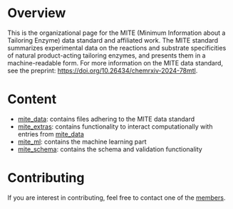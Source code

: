 # Overview

This is the organizational page for the MITE (Minimum Information about a Tailoring Enzyme) data standard and affiliated work. 
The MITE standard summarizes experimental data on the reactions and substrate specificities of natural product-acting tailoring enzymes, and presents them in a machine-readable form.
For more information on the MITE data standard, see the preprint: <https://doi.org/10.26434/chemrxiv-2024-78mtl>.

# Content

- [mite_data](https://github.com/mite-standard/mite_data): contains files adhering to the MITE data standard
- [mite_extras](https://github.com/mite-standard/mite_extras): contains functionality to interact computationally with entries from [mite_data](https://github.com/mite-standard/mite_data)
- [mite_ml](https://github.com/mite-standard/mite_ml): contains the machine learning part
- [mite_schema](https://github.com/mite-standard/mite_schema): contains the schema and validation functionality

# Contributing

If you are interest in contributing, feel free to contact one of the [members](https://github.com/orgs/mite-standard/people).
